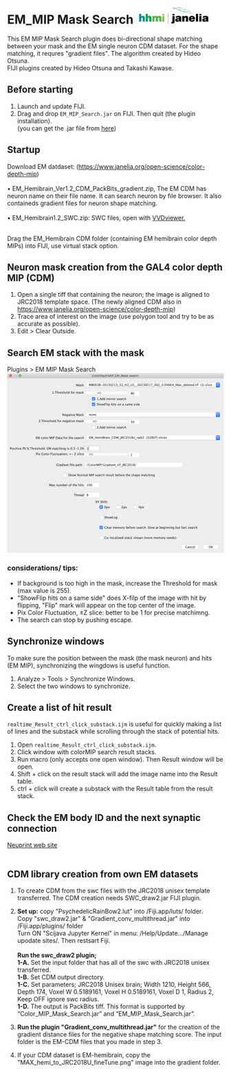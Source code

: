 # EM_MIP Mask Search [![LinkToJanelia](https://github.com/JaneliaSciComp/EM_MIP_search/blob/master/images/jrc_logo_180x40.png)](https://www.janelia.org)
This EM MIP Mask Search plugin does bi-directional shape matching between your mask and the EM single neuron CDM dataset. For the shape matching, it requres "gradient files".
The algorithm created by Hideo Otsuna.  
FIJI plugins created by Hideo Otsuna and Takashi Kawase.  

## Before starting
 1. Launch and update FIJI.
 2. Drag and drop `EM_MIP_Search.jar` on FIJI. Then quit (the plugin installation).  
	(you can get the .jar file from [here](https://github.com/JaneliaSciComp/EM_MIP_Search/blob/master/EM_MIP_Mask_Search.jar)) 

## Startup
Download EM datdaset: (https://www.janelia.org/open-science/color-depth-mip)<br/><br/>
  • EM_Hemibrain_Ver1.2_CDM_PackBits_gradient.zip, The EM CDM has neuron name on their file name. It can search neuron by file browser. It also containeds gradient files for neuron shape matching.<br/><br/>
  • EM_Hemibrain1.2_SWC.zip: SWC files, open with [VVDviewer.](https://github.com/takashi310/VVD_Viewer/releases)<br/><br/>

 

Drag the EM_Hemibrain CDM folder (containing EM hemibrain color depth MIPs) into FIJI, use virtual stack option. 

## Neuron mask creation from the GAL4 color depth MIP (CDM)
1. Open a single tiff that containing the neuron; the image is aligned to JRC2018 template space. (The newly aligned CDM also in https://www.janelia.org/open-science/color-depth-mip)
2. Trace area of interest on the image (use polygon tool and try to be as accurate as possible).
3. Edit > Clear Outside.

## Search EM stack with the mask
Plugins > EM MIP Mask Search    
![ScreenShot0](https://github.com/JaneliaSciComp/EM_MIP_search/blob/master/images/screen.png)
### considerations/ tips:
- If background is too high in the mask, increase the Threshold for mask (max value is 255).  
- "ShowFlip hits on a same side" does X-filp of the image with hit by flipping, "Flip" mark will appear on the top center of the image.
- Pix Color Fluctuation, ±Z slice: better to be 1 for precise matchimng.  
- The search can stop by pushing escape.  

## Synchronize windows
To make sure the position between the mask (the mask neuron) and hits (EM MIP), synchronizing the wingdows is useful function.
 1. Analyze > Tools > Synchronize Windows.  
 2. Select the two windows to synchronize.  
<!-- dummy -->


## Create a list of hit result
`realtime_Result_ctrl_click_substack.ijm` is useful for quickly making a list of lines and the substack while scrolling through the stack of potential hits. 
 1. Open `realtime_Result_ctrl_click_substack.ijm`.
 2. Click window with colorMIP search result stacks.
 3. Run macro (only accepts one open window). Then Result window will be open.
 4. Shift + click on the result stack will add the image name into the Result table.
 5. ctrl + click will create a substack with the Result table from the result stack.  

## Check the EM body ID and the next synaptic connection  
[Neuprint web site](https://neuprint.janelia.org/)<br/><br/>  

## CDM library creation from own EM datasets
1. To create CDM from the swc files with the JRC2018 unisex template transferred. The CDM creation needs SWC_draw2.jar FIJI plugin. 
2. <b>Set up:</b> copy "PsychedelicRainBow2.lut" into /Fiji.app/luts/ folder. 
<br>Copy "swc_draw2.jar" & "Gradient_conv_multithread.jar" into /Fiji.app/plugins/ folder
<br> Turn ON "Scijava Jupyter Kernel" in menu: /Help/Update.../Manage upodate sites/. Then restsart Fiji.   
<br><b>Run the swc_draw2 plugin;</b> 
        <br><b>1-A.</b> Set the input folder that has all of the swc with JRC2018 unisex transferred.
	<br><b>1-B.</b> Set CDM output directory.
	<br><b>1-C.</b> Set parameters; JRC2018 Unisex brain; Width 1210, Height 566, Depth 174, Voxel W 0.5189161, Voxel H 0.5189161, Voxel D 1, Radius 2, Keep OFF ignore swc radius.
	<br><b>1-D.</b> The output is PackBits tiff. This format is supported by “Color_MIP_Mask_Search.jar” and “EM_MIP_Mask_Search.jar”.
	
4. <b>Run the plugin "Gradient_conv_multithread.jar"</b> for the creation of the gradient distance files for the negative shape matching score. The input folder is the EM-CDM files that you made in step 3. 

5. If your CDM dataset is EM-hemibrain, copy the "MAX_hemi_to_JRC2018U_fineTune.png" image into the gradient folder.

